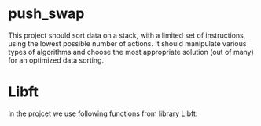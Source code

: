 # push_swap
 This project should sort data on a stack, with a limited set of instructions, using the lowest possible number of actions. It should manipulate various types of algorithms and choose the most appropriate solution (out of many) for an  optimized data sorting.

# Libft
 In the projcet we use following functions from library Libft:

